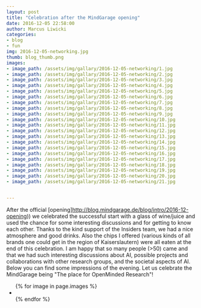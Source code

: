 ```yaml
---
layout: post
title: "Celebration after the MindGarage opening"
date: 2016-12-05 22:58:00
author: Marcus Liwicki
categories: 
- blog
- fun
img: 2016-12-05-networking.jpg
thumb: blog_thumb.png
images:
- image_path: /assets/img/gallary/2016-12-05-networking/1.jpg
- image_path: /assets/img/gallary/2016-12-05-networking/2.jpg
- image_path: /assets/img/gallary/2016-12-05-networking/3.jpg
- image_path: /assets/img/gallary/2016-12-05-networking/4.jpg
- image_path: /assets/img/gallary/2016-12-05-networking/5.jpg
- image_path: /assets/img/gallary/2016-12-05-networking/6.jpg
- image_path: /assets/img/gallary/2016-12-05-networking/7.jpg
- image_path: /assets/img/gallary/2016-12-05-networking/8.jpg
- image_path: /assets/img/gallary/2016-12-05-networking/9.jpg
- image_path: /assets/img/gallary/2016-12-05-networking/10.jpg
- image_path: /assets/img/gallary/2016-12-05-networking/11.jpg
- image_path: /assets/img/gallary/2016-12-05-networking/12.jpg
- image_path: /assets/img/gallary/2016-12-05-networking/13.jpg
- image_path: /assets/img/gallary/2016-12-05-networking/14.jpg
- image_path: /assets/img/gallary/2016-12-05-networking/15.jpg
- image_path: /assets/img/gallary/2016-12-05-networking/16.jpg
- image_path: /assets/img/gallary/2016-12-05-networking/17.jpg
- image_path: /assets/img/gallary/2016-12-05-networking/18.jpg
- image_path: /assets/img/gallary/2016-12-05-networking/19.jpg
- image_path: /assets/img/gallary/2016-12-05-networking/20.jpg
- image_path: /assets/img/gallary/2016-12-05-networking/21.jpg


---
```

After the official [opening]http://blog.mindgarage.de/blog/intro/2016-12-opening)) we celebrated the successful start with a glass of wine/juice and used the chance for some interesting discussions and for getting to know each other. Thanks to the kind support of the Insiders team, we had a nice atmosphere and good drinks. Also the chips I offered (various kinds of all brands one could get in the region of Kaiserslautern) were all eaten at the end of this celebration. I am happy that so many people (>50) came and that we had such interesting discussions about AI, possible projects and collaborations with other research groups, and the societal aspects of AI. Below you can find some impressions of the evening. Let us celebrate the MindGarage being "The place for OpenMinded Research"!


<ul class="photo-gallery">
  {% for image in page.images %}
    <li>
    	<a href="{{ image.image_path | prepend: site.baseurl }}" target="_blank">
        <img src="{{ image.image_path }}" alt="">
        </a>
    </li>
  {% endfor %}
</ul>